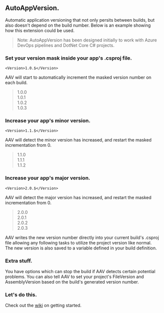 ## AutoAppVersion.
Automatic application versioning that not only persits between builds, but also doesn't depend on the build number. Below is an example showing how this extension could be used.  
  
> Note: AutoAppVersion has been designed initially to work with Azure DevOps pipelines and DotNet Core C# projects.
  
### Set your version mask inside your app's .csproj file.  
  
`<Version>1.0.$</Version>`  
  
AAV will start to automatically increment the masked version number on each build.
  
> 1.0.0  
> 1.0.1  
> 1.0.2  
> 1.0.3  
  
### Increase your app's minor version.  
  
`<Version>1.1.$</Version>`  
  
AAV will detect the minor version has increased, and restart the masked incrementation from 0.  
  
> 1.1.0  
> 1.1.1  
> 1.1.2  

### Increase your app's major version.  
  
`<Version>2.0.$</Version>`  
  
AAV will detect the major version has increased, and restart the masked incrementation from 0.  

> 2.0.0  
> 2.0.1  
> 2.0.2  
> 2.0.3  
  
AAV writes the new version number directly into your current build's .csproj file allowing any following tasks to utilize the project version like normal. The new version is also saved to a variable defined in your build definition.  
  
### Extra stuff.
You have options which can stop the build if AAV detects certain potential problems. You can also tell AAV to set your project's FileVersion and AssemblyVersion based on the build's generated version number.  
  
### Let's do this.
Check out the [wiki](https://github.com/ThatBlokeCalledJay/auto-app-version/wiki/Getting-Started) on getting started.  
  
